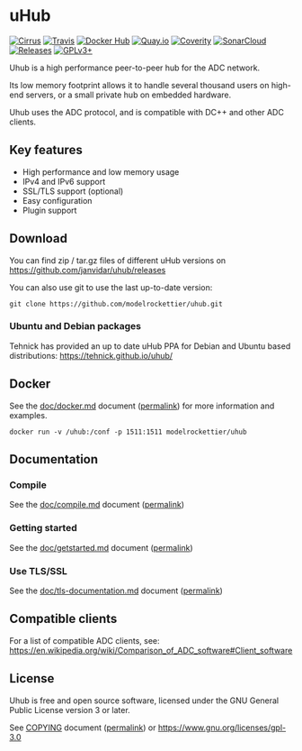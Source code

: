# uHub

[![Cirrus][cirrus-img]](https://cirrus-ci.com/github/modelrockettier/uhub)
[![Travis][travis-img]](https://travis-ci.org/modelrockettier/uhub)
[![Docker Hub][docker-img]](https://hub.docker.com/r/modelrockettier/uhub)
[![Quay.io][quay-img]](https://quay.io/repository/modelrockettier/uhub)
[![Coverity][coverity-img]](https://scan.coverity.com/projects/modelrockettier-uhub)
[![SonarCloud][sonarcloud-img]](https://sonarcloud.io/dashboard?id=modelrockettier_uhub)
[![Releases][release-img]](https://github.com/modelrockettier/uhub/releases)
[![GPLv3+][license-img]](https://www.gnu.org/licenses/gpl-3.0)

[cirrus-img]:     https://api.cirrus-ci.com/github/modelrockettier/uhub.svg?branch=master "Cirrus CI build status"
[travis-img]:     https://api.travis-ci.com/modelrockettier/uhub.svg?branch=master "Travis CI build status"
[docker-img]:     https://img.shields.io/docker/cloud/build/modelrockettier/uhub?label=docker&cacheSeconds=300 "Docker Hub build status"
[quay-img]:       https://quay.io/repository/modelrockettier/uhub/status "Quay.io build status"
[coverity-img]:   https://scan.coverity.com/projects/20832/badge.svg "Coverity status"
[sonarcloud-img]: https://sonarcloud.io/api/project_badges/measure?project=modelrockettier_uhub&metric=alert_status "SonarCloud Status"
[release-img]:    https://img.shields.io/github/v/release/modelrockettier/uhub?cacheSeconds=3600 "Latest GitHub release"
[license-img]:    https://img.shields.io/badge/License-GPLv3-blue.svg?label=license&cacheSeconds=3600 "License"


Uhub is a high performance peer-to-peer hub for the ADC network.

Its low memory footprint allows it to handle several thousand users on
high-end servers, or a small private hub on embedded hardware.

Uhub uses the ADC protocol, and is compatible with DC++ and other ADC clients.

## Key features

 - High performance and low memory usage
 - IPv4 and IPv6 support
 - SSL/TLS support (optional)
 - Easy configuration
 - Plugin support

## Download

You can find zip / tar.gz files of different uHub versions on
https://github.com/janvidar/uhub/releases

You can also use git to use the last up-to-date version:
```shell
git clone https://github.com/modelrockettier/uhub.git
```

### Ubuntu and Debian packages

Tehnick has provided an up to date uHub PPA for Debian and Ubuntu based
distributions: https://tehnick.github.io/uhub/

## Docker

See the [doc/docker.md](doc/docker.md) document
([permalink](https://github.com/modelrockettier/uhub/blob/master/doc/docker.md))
for more information and examples.

```shell
docker run -v /uhub:/conf -p 1511:1511 modelrockettier/uhub
```

## Documentation

### Compile

See the [doc/compile.md](doc/compile.md) document
([permalink](https://github.com/modelrockettier/uhub/blob/master/doc/compile.md))

### Getting started

See the [doc/getstarted.md](doc/getstarted.md) document
([permalink](https://github.com/modelrockettier/uhub/blob/master/doc/getstarted.md))

### Use TLS/SSL

See the [doc/tls-documentation.md](doc/tls-documentation.md) document
([permalink](https://github.com/modelrockettier/uhub/blob/master/doc/tls-documentation.md))

## Compatible clients

For a list of compatible ADC clients, see:
<https://en.wikipedia.org/wiki/Comparison_of_ADC_software#Client_software>

## License

Uhub is free and open source software, licensed under the
GNU General Public License version 3 or later.

See [COPYING](COPYING) document
([permalink](https://github.com/janvidar/uhub/blob/master/COPYING))
or <https://www.gnu.org/licenses/gpl-3.0>
